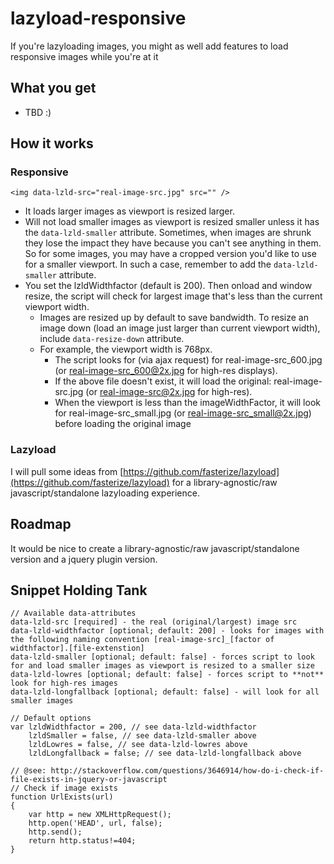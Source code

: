 lazyload-responsive
===================

If you're lazyloading images, you might as well add features to load responsive images while you're at it

## What you get

- TBD :)


## How it works
### Responsive

	<img data-lzld-src="real-image-src.jpg" src="" />


- It loads larger images as viewport is resized larger.
- Will not load smaller images as viewport is resized smaller unless it has the `data-lzld-smaller` attribute. Sometimes, when images are shrunk they lose the impact they have because you can't see anything in them. So for some images, you may have a cropped version you'd like to use for a smaller viewport. In such a case, remember to add the `data-lzld-smaller` attribute.
- You set the lzldWidthfactor (default is 200). Then onload and window resize, the script will check for largest image that's less than the current viewport width. 
	- Images are resized up by default to save bandwidth. To resize an image down (load an image just larger than current viewport width), include `data-resize-down` attribute. 
	- For example, the viewport width is 768px. 
		- The script looks for (via ajax request) for real-image-src_600.jpg (or real-image-src_600@2x.jpg for high-res displays). 
		- If the above file doesn't exist, it will load the original: real-image-src.jpg (or real-image-src@2x.jpg for high-res).
		- When the viewport is less than the imageWidthFactor, it will look for real-image-src_small.jpg (or real-image-src_small@2x.jpg) before loading the original image
		 


### Lazyload

I will pull some ideas from [https://github.com/fasterize/lazyload](https://github.com/fasterize/lazyload) for a library-agnostic/raw javascript/standalone lazyloading experience. 


## Roadmap

It would be nice to create a library-agnostic/raw javascript/standalone version and a jquery plugin version.


## Snippet Holding Tank

	// Available data-attributes
	data-lzld-src [required] - the real (original/largest) image src
	data-lzld-widthfactor [optional; default: 200] - looks for images with the following naming convention [real-image-src]_[factor of widthfactor].[file-extenstion]
	data-lzld-smaller [optional; default: false] - forces script to look for and load smaller images as viewport is resized to a smaller size
	data-lzld-lowres [optional; default: false] - forces script to **not** look for high-res images
	data-lzld-longfallback [optional; default: false] - will look for all smaller images

	// Default options
	var lzldWidthfactor = 200, // see data-lzld-widthfactor
		lzldSmaller = false, // see data-lzld-smaller above
		lzldLowres = false, // see data-lzld-lowres above
		lzldLongfallback = false; // see data-lzld-longfallback above

	// @see: http://stackoverflow.com/questions/3646914/how-do-i-check-if-file-exists-in-jquery-or-javascript
	// Check if image exists
	function UrlExists(url)
	{
	    var http = new XMLHttpRequest();
	    http.open('HEAD', url, false);
	    http.send();
	    return http.status!=404;
	}